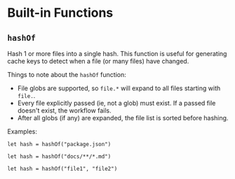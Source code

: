 # Built-in Functions

## `hashOf`

Hash 1 or more files into a single hash. This function is useful for generating
cache keys to detect when a file (or many files) have changed.

Things to note about the `hashOf` function:

* File globs are supported, so `file.*` will expand to all files starting with `file.`.
* Every file explicitly passed (ie, not a glob) must exist. If a passed file doesn't exist, the workflow fails.
* After all globs (if any) are expanded, the file list is sorted before hashing.

Examples:

```
let hash = hashOf("package.json")

let hash = hashOf("docs/**/*.md")

let hash = hashOf("file1", "file2")
```
